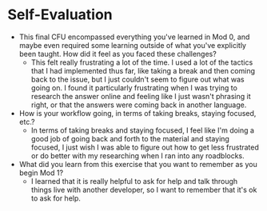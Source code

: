 # Self-Evaluation

- This final CFU encompassed everything you've learned in Mod 0, and maybe even required some learning outside of what you've explicitly been taught. How did it feel as you faced these challenges?
  - This felt really frustrating a lot of the time. I used a lot of the tactics that I had implemented thus far, like taking a break and then coming back to the issue, but I just couldn't seem to figure out what was going on. I found it particularly frustrating when I was trying to research the answer online and feeling like I just wasn't phrasing it right, or that the answers were coming back in another language.
- How is your workflow going, in terms of taking breaks, staying focused, etc.?
  - In terms of taking breaks and staying focused, I feel like I'm doing a good job of going back and forth to the material and staying focused, I just wish I was able to figure out how to get less frustrated or do better with my researching when I ran into any roadblocks.
- What did you learn from this exercise that you want to remember as you begin Mod 1?
  - I learned that it is really helpful to ask for help and talk through things live with another developer, so I want to remember that it's ok to ask for help.